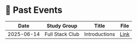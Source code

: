 # 📁 Past Events

| Date       | Study Group      | Title         | File |
|------------|------------------|---------------|------|
| 2025-06-14 | Full Stack Club | Introductions | [Link](./2025-06-14_full-stack-club_introductions_archived.md) |
